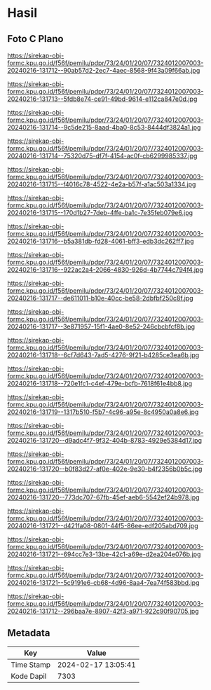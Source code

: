 # Hasil

## Foto C Plano

https://sirekap-obj-formc.kpu.go.id/f56f/pemilu/pdpr/73/24/01/20/07/7324012007003-20240216-131712--90ab57d2-2ec7-4aec-8568-9f43a09f66ab.jpg

https://sirekap-obj-formc.kpu.go.id/f56f/pemilu/pdpr/73/24/01/20/07/7324012007003-20240216-131713--5fdb8e74-ce91-49bd-9614-e112ca847e0d.jpg

https://sirekap-obj-formc.kpu.go.id/f56f/pemilu/pdpr/73/24/01/20/07/7324012007003-20240216-131714--9c5de215-8aad-4ba0-8c53-8444df3824a1.jpg

https://sirekap-obj-formc.kpu.go.id/f56f/pemilu/pdpr/73/24/01/20/07/7324012007003-20240216-131714--75320d75-df7f-4154-ac0f-cb6299985337.jpg

https://sirekap-obj-formc.kpu.go.id/f56f/pemilu/pdpr/73/24/01/20/07/7324012007003-20240216-131715--f4016c78-4522-4e2a-b57f-a1ac503a1334.jpg

https://sirekap-obj-formc.kpu.go.id/f56f/pemilu/pdpr/73/24/01/20/07/7324012007003-20240216-131715--170d1b27-7deb-4ffe-ba1c-7e35feb079e6.jpg

https://sirekap-obj-formc.kpu.go.id/f56f/pemilu/pdpr/73/24/01/20/07/7324012007003-20240216-131716--b5a381db-fd28-4061-bff3-edb3dc262ff7.jpg

https://sirekap-obj-formc.kpu.go.id/f56f/pemilu/pdpr/73/24/01/20/07/7324012007003-20240216-131716--922ac2a4-2066-4830-926d-4b7744c794f4.jpg

https://sirekap-obj-formc.kpu.go.id/f56f/pemilu/pdpr/73/24/01/20/07/7324012007003-20240216-131717--de611011-b10e-40cc-be58-2dbfbf250c8f.jpg

https://sirekap-obj-formc.kpu.go.id/f56f/pemilu/pdpr/73/24/01/20/07/7324012007003-20240216-131717--3e871957-15f1-4ae0-8e52-246cbcbfcf8b.jpg

https://sirekap-obj-formc.kpu.go.id/f56f/pemilu/pdpr/73/24/01/20/07/7324012007003-20240216-131718--6cf7d643-7ad5-4276-9f21-b4285ce3ea6b.jpg

https://sirekap-obj-formc.kpu.go.id/f56f/pemilu/pdpr/73/24/01/20/07/7324012007003-20240216-131718--720e1fc1-c4ef-479e-bcfb-7618f61e4bb8.jpg

https://sirekap-obj-formc.kpu.go.id/f56f/pemilu/pdpr/73/24/01/20/07/7324012007003-20240216-131719--1317b510-f5b7-4c96-a95e-8c4950a0a8e6.jpg

https://sirekap-obj-formc.kpu.go.id/f56f/pemilu/pdpr/73/24/01/20/07/7324012007003-20240216-131720--d9adc4f7-9f32-404b-8783-4929e5384d17.jpg

https://sirekap-obj-formc.kpu.go.id/f56f/pemilu/pdpr/73/24/01/20/07/7324012007003-20240216-131720--b0f83d27-af0e-402e-9e30-b4f2356b0b5c.jpg

https://sirekap-obj-formc.kpu.go.id/f56f/pemilu/pdpr/73/24/01/20/07/7324012007003-20240216-131720--773dc707-67fb-45ef-aeb6-5542ef24b978.jpg

https://sirekap-obj-formc.kpu.go.id/f56f/pemilu/pdpr/73/24/01/20/07/7324012007003-20240216-131721--d421fa08-0801-44f5-86ee-edf205abd709.jpg

https://sirekap-obj-formc.kpu.go.id/f56f/pemilu/pdpr/73/24/01/20/07/7324012007003-20240216-131721--694cc7e3-13be-42c1-a69e-d2ea204e076b.jpg

https://sirekap-obj-formc.kpu.go.id/f56f/pemilu/pdpr/73/24/01/20/07/7324012007003-20240216-131721--5c9191e6-cb68-4d96-8aa4-7ea74f583bbd.jpg

https://sirekap-obj-formc.kpu.go.id/f56f/pemilu/pdpr/73/24/01/20/07/7324012007003-20240216-131712--296baa7e-8907-42f3-a971-922c90f90705.jpg


## Metadata

| Key        | Value               |
| ---------- | ------------------- |
| Time Stamp | 2024-02-17 13:05:41 |
| Kode Dapil | 7303                |



